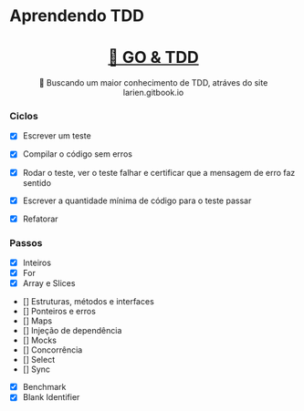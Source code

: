 # Aprendendo TDD
<h1 align="center">
    <a href="https://larien.gitbook.io/">🔗 GO & TDD</a>
</h1>
<p align="center">🚀 Buscando um maior conhecimento de TDD, atráves do site larien.gitbook.io</p>

### Ciclos

- [x] Escrever um teste
- [x] Compilar o código sem erros
- [x] Rodar o teste, ver o teste falhar e certificar que a mensagem de erro faz sentido
- [x] Escrever a quantidade mínima de código para o teste passar
- [x] Refatorar


### Passos

- [x] Inteiros
- [x] For
- [x] Array e Slices
- [] Estruturas, métodos e interfaces
- [] Ponteiros e erros
- [] Maps
- [] Injeção de dependência
- [] Mocks
- [] Concorrência
- [] Select
- [] Sync
- [x] Benchmark
- [x] Blank Identifier
